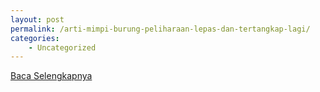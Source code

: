 ```yaml
---
layout: post
permalink: /arti-mimpi-burung-peliharaan-lepas-dan-tertangkap-lagi/
categories:
    - Uncategorized
---
```


[Baca Selengkapnya](/02)